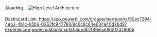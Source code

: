 ⏳loading...
![High Level Architecture](https://github.com/user-attachments/assets/3325e7c7-0e3f-443b-b24c-e059248d55fa)

Dashboard Link: https://app.powerbi.com/groups/me/reports/50ec7294-4eb3-4b1c-95b6-0263fc947780/8c6c6c64e634a40d29d9?experience=power-bi&bookmarkGuid=607f88eba09b02029605

